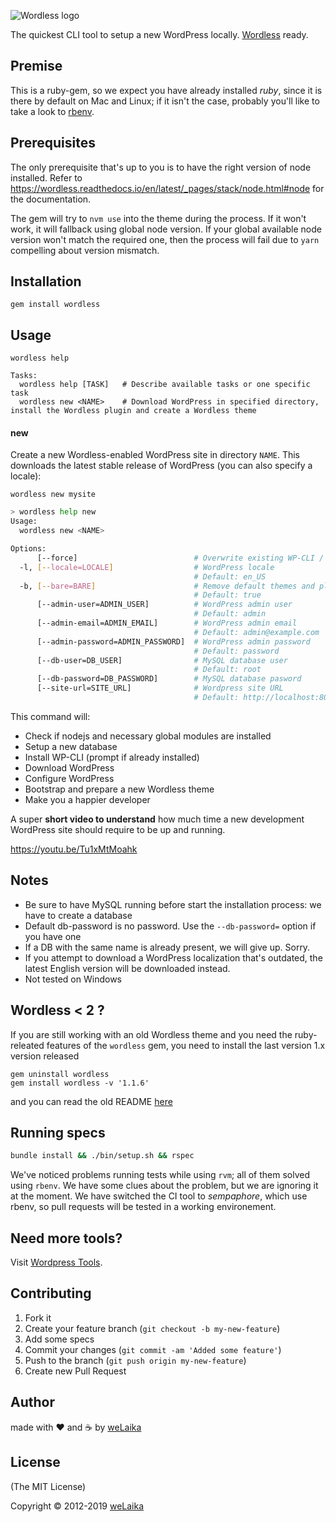 ![Wordless logo](https://raw.githubusercontent.com/welaika/wordless_gem/master/assets/images/wordless_gem.png)

The quickest CLI tool to setup a new WordPress locally. [Wordless](https://github.com/welaika/wordless) ready.

## Premise

This is a ruby-gem, so we expect you have already installed _ruby_, since it is there by default on Mac and Linux; if it isn't
the case, probably you'll like to take a look to [rbenv](https://github.com/sstephenson/rbenv).

## Prerequisites

The only prerequisite that's up to you is to have the right version of node installed.
Refer to https://wordless.readthedocs.io/en/latest/_pages/stack/node.html#node for the documentation.

The gem will try to `nvm use` into the theme during the process. If it won't work, it will fallback using global
node version. If your global available node version won't match the required one, then the
process will fail due to `yarn` compelling about version mismatch.

## Installation

    gem install wordless

## Usage

    wordless help

    Tasks:
      wordless help [TASK]   # Describe available tasks or one specific task
      wordless new <NAME>    # Download WordPress in specified directory, install the Wordless plugin and create a Wordless theme

#### new

Create a new Wordless-enabled WordPress site in directory `NAME`. This downloads the latest stable release of WordPress (you can also specify a locale):

    wordless new mysite

```bash
> wordless help new
Usage:
  wordless new <NAME>

Options:
      [--force]                          # Overwrite existing WP-CLI / WP-CLI Server installation
  -l, [--locale=LOCALE]                  # WordPress locale
                                         # Default: en_US
  -b, [--bare=BARE]                      # Remove default themes and plugins
                                         # Default: true
      [--admin-user=ADMIN_USER]          # WordPress admin user
                                         # Default: admin
      [--admin-email=ADMIN_EMAIL]        # WordPress admin email
                                         # Default: admin@example.com
      [--admin-password=ADMIN_PASSWORD]  # WordPress admin password
                                         # Default: password
      [--db-user=DB_USER]                # MySQL database user
                                         # Default: root
      [--db-password=DB_PASSWORD]        # MySQL database pasword
      [--site-url=SITE_URL]              # Wordpress site URL
                                         # Default: http://localhost:8080
```

This command will:

* Check if nodejs and necessary global modules are installed
* Setup a new database
* Install WP-CLI (prompt if already installed)
* Download WordPress
* Configure WordPress
* Bootstrap and prepare a new Wordless theme
* Make you a happier developer

A super **short video to understand** how much time a new development WordPress site should require to be up and running.

https://youtu.be/Tu1xMtMoahk

## Notes

- Be sure to have MySQL running before start the installation process: we have to create a database
- Default db-password is no password. Use the `--db-password=` option if you have one
- If a DB with the same name is already present, we will give up. Sorry.
- If you attempt to download a WordPress localization that's outdated, the latest English version will be downloaded instead.
- Not tested on Windows

## Wordless < 2 ?

If you are still working with an old Wordless theme and you need the ruby-releated features
of the `wordless` gem, you need to install the last version 1.x version released

```
gem uninstall wordless
gem install wordless -v '1.1.6'
```

and you can read the old README [here](https://github.com/welaika/wordless_gem/tree/v1.1.2)

## Running specs

```bash
bundle install && ./bin/setup.sh && rspec
```

We've noticed problems running tests while using `rvm`; all of them solved using `rbenv`.
We have some clues about the problem, but we are ignoring it at the moment. We have switched
the CI tool to _sempaphore_, which use rbenv, so pull requests will be tested in a working
environement.

## Need more tools?
Visit [Wordpress Tools](https://www.wptools.it).

## Contributing

1. Fork it
2. Create your feature branch (`git checkout -b my-new-feature`)
3. Add some specs
4. Commit your changes (`git commit -am 'Added some feature'`)
5. Push to the branch (`git push origin my-new-feature`)
6. Create new Pull Request

## Author

made with ❤️ and ☕️ by [weLaika](https://dev.welaika.com)

## License

(The MIT License)

Copyright © 2012-2019 [weLaika](https://dev.welaika.com)
